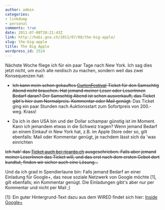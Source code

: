 ```yaml
---
author: admin
categories:
- linkdump
- personal
comments: true
date: 2011-07-08T20:21:43Z
link: http://habi.gna.ch/2011/07/08/the-big-apple/
slug: the-big-apple
title: The Big Apple
wordpress_id: 2524
---
```


Nächste Woche fliege ich für ein paar Tage nach New York. Ich sag dies jetzt nicht, um euch alle neidisch zu machen, sondern weil das zwei Konsequenzen hat:





  
  * 
    <del>Ich kann mein schon gekauftes [GurtenFestival](http://gurtenfestival.ch/)-Ticket für den Samschtig Abend nicht brauchen. Hat jemand meiner Leser oder LeserInnen Bedarf daran? Der Samschtig Abend ist schon ausverkauft, das Ticket gibt's hier zum Normalpreis. Kommentar oder Mail genügt.</del> Das Ticket ging ein paar Stunden nach Auktionsstart zum Sofortpreis von 200.- weg. Krass!
  


  
  * Da ich in den USA bin und der Dollar schampar günstig ist im Moment. Kann ich jemandem etwas in die Schweiz tragen? Wenn jemand Bedarf an einem Einkauf in New York hat, z.B. im Apple Store oder so, gilt ebenfalls: Mail oder Kommentar genügt, je nachdem lässt sich da 'was einrichten




<del>Ich hab' das [Ticket auch bei ricardo.ch](http://www.ricardo.ch/kaufen/tickets-und-gutscheine/konzerttickets/festivals-und-openairs/gurtenfestival-2011-tagespass-samstag/v/an649736586/) ausgeschrieben. Falls aber jemand meiner LeserInnen das Ticket will, und das erst nach dem ersten Gebot dort kundtut, finden wir sicher auch eine Lösung...</del>




Und da ich grad in Spendierlaune bin: Falls jemand Bedarf an einer Einladung für Google+, das neue soziale Netzwerk von Google möchte [1], gilt ebenfalls; ein Kommentar genügt. Die Einladungen gibt's aber nur per Kommentar und nicht per Mail ;)




[1]: Ein guter Hintergrund-Text dazu aus dem WIRED findet sich hier: [Inside Google+](http://www.wired.com/epicenter/2011/06/inside-google-plus-social/all/1)  

